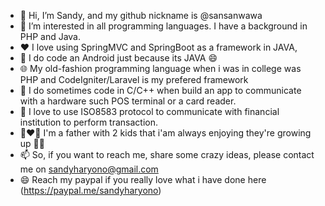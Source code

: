- 👋 Hi, I’m Sandy, and my github nickname is @sansanwawa
- 👀 I’m interested in all programming languages. I have a background in PHP and Java.
- ❤️ I love using SpringMVC and SpringBoot as a framework in JAVA,
- 📱 I do code an Android just because its JAVA 😄
- 🌐 My old-fashion programming language when i was in college was PHP and CodeIgniter/Laravel is my prefered framework
- 🥁 I do sometimes code in C/C++ when build an app to communicate with a hardware such POS terminal or a card reader.
- 🌱 I love to use ISO8583 protocol to communicate with financial institution to perform transaction.
- 👩‍❤️‍👨 I'm a father with 2 kids that i'am always enjoying they're growing up 🍎🍏
- 📫 So, if you want to reach me, share some crazy ideas, please contact me on sandyharyono@gmail.com
- 😄 Reach my paypal if you really love what i have done here (https://paypal.me/sandyharyono)

<!---
sansanwawa/sansanwawa is a ✨ special ✨ repository because its `README.md` (this file) appears on your GitHub profile.
You can click the Preview link to take a look at your changes.
--->

